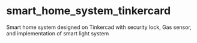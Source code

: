 # smart_home_system_tinkercard
Smart home system designed on Tinkercad with security lock, Gas sensor, and implementation of smart light system
